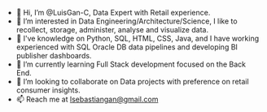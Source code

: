 - 👋 Hi, I’m @LuisGan-C, Data Expert with Retail experience.
- 👀 I’m interested in Data Engineering/Architecture/Science, I like to recollect, storage, administer, analyse and visualize data.
- 🌱 I've knowledge on Python, SQL, HTML, CSS, Java, and I have working experienced with SQL Oracle DB data pipelines and developing BI publisher dashboards. 
- 🌱 I’m currently learning Full Stack development focused on the Back End. 
- 💞️ I’m looking to collaborate on Data projects with preference on retail consumer insights.
- 📫 Reach me at lsebastiangan@gmail.com

<!---
LuisGan-C/LuisGan-C is a ✨ special ✨ repository because its `README.md` (this file) appears on your GitHub profile.
You can click the Preview link to take a look at your changes.
--->
